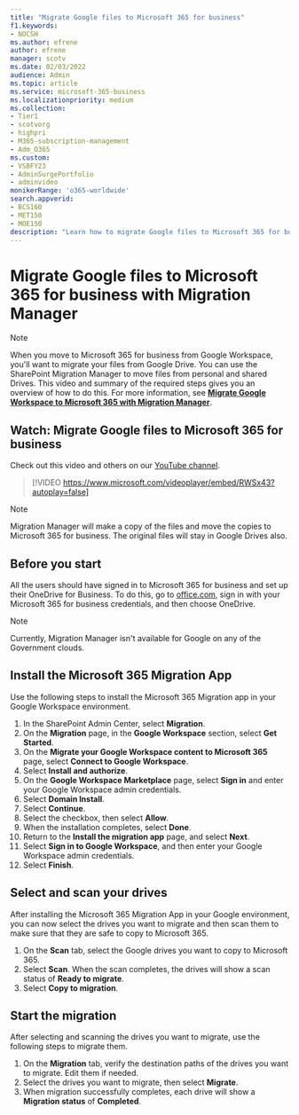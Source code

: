```yaml
---
title: "Migrate Google files to Microsoft 365 for business"
f1.keywords:
- NOCSH
ms.author: efrene
author: efrene
manager: scotv
ms.date: 02/03/2022
audience: Admin
ms.topic: article
ms.service: microsoft-365-business
ms.localizationpriority: medium
ms.collection: 
- Tier1
- scotvorg
- highpri
- M365-subscription-management 
- Adm_O365
ms.custom: 
- VSBFY23
- AdminSurgePortfolio
- adminvideo
monikerRange: 'o365-worldwide'
search.appverid:
- BCS160
- MET150
- MOE150
description: "Learn how to migrate Google files to Microsoft 365 for business by using the SharePoint Migration Manager."
---
```


# Migrate Google files to Microsoft 365 for business with Migration Manager

> [!NOTE]
> When you move to Microsoft 365 for business from Google Workspace, you'll want to migrate your files from Google Drive. You can use the SharePoint Migration Manager to move files from personal and shared Drives. This video and summary of the required steps gives you an overview of how to do this. For more information, see [**Migrate Google Workspace to Microsoft 365 with Migration Manager**](/sharepointmigration/mm-google-overview).

## Watch: Migrate Google files to Microsoft 365 for business

Check out this video and others on our [YouTube channel](https://go.microsoft.com/fwlink/?linkid=2198217).

> [!VIDEO https://www.microsoft.com/videoplayer/embed/RWSx43?autoplay=false]

> [!NOTE]
> Migration Manager will make a copy of the files and move the copies to Microsoft 365 for business. The original files will stay in Google Drives also.

## Before you start

All the users should have signed in to Microsoft 365 for business and set up their OneDrive for Business. To do this, go to [office.com](https://office.com), sign in with your Microsoft 365 for business credentials, and then choose OneDrive.

> [!NOTE]
> Currently, Migration Manager isn't available for Google on any of the Government clouds.

## Install the Microsoft 365 Migration App

Use the following steps to install the Microsoft 365 Migration app in your Google Workspace environment. 
1. In the SharePoint Admin Center, select **Migration**.
2. On the **Migration** page, in the **Google Workspace** section, select **Get Started**.
3. On the **Migrate your Google Workspace content to Microsoft 365** page, select **Connect to Google Workspace**.
4. Select **Install and authorize**.
5. On the **Google Workspace Marketplace** page, select **Sign in** and enter your Google Workspace admin credentials.
6. Select **Domain Install**.
7. Select **Continue**.
8. Select the checkbox, then select **Allow**.
9. When the installation completes, select **Done**.
10. Return to the **Install the migration app** page, and select **Next**.
11. Select **Sign in to Google Workspace**, and then enter your Google Workspace admin credentials.
12. Select **Finish**.

## Select and scan your drives

After installing the Microsoft 365 Migration App in your Google environment, you can now select the drives you want to migrate and then scan them to make sure that they are safe to copy to Microsoft 365.

1. On the **Scan** tab, select the Google drives you want to copy to Microsoft 365.
2. Select **Scan**. When the scan completes, the drives will show a scan status of **Ready to migrate**.
3. Select **Copy to migration**.

## Start the migration

After selecting and scanning the drives you want to migrate, use the following steps to migrate them.

1. On the **Migration** tab, verify the destination paths of the drives you want to migrate. Edit them if needed.
2. Select the drives you want to migrate, then select **Migrate**. 
3. When migration successfully completes, each drive will show a **Migration status** of **Completed**.
